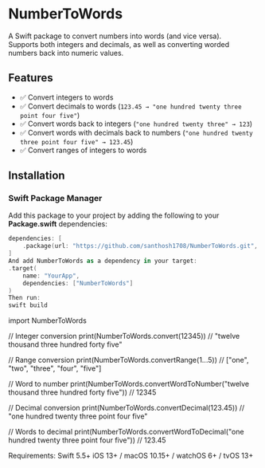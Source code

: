 # NumberToWords

A Swift package to convert numbers into words (and vice versa).  
Supports both integers and decimals, as well as converting worded numbers back into numeric values.

## Features

- ✅ Convert integers to words  
- ✅ Convert decimals to words (`123.45 → "one hundred twenty three point four five"`)  
- ✅ Convert words back to integers (`"one hundred twenty three" → 123`)  
- ✅ Convert words with decimals back to numbers (`"one hundred twenty three point four five" → 123.45`)  
- ✅ Convert ranges of integers to words  

## Installation

### Swift Package Manager

Add this package to your project by adding the following to your **Package.swift** dependencies:

```swift
dependencies: [
    .package(url: "https://github.com/santhosh1708/NumberToWords.git", from: "1.0.0")
]
And add NumberToWords as a dependency in your target:
.target(
    name: "YourApp",
    dependencies: ["NumberToWords"]
)
Then run:
swift build
```

import NumberToWords

// Integer conversion
print(NumberToWords.convert(12345))
// "twelve thousand three hundred forty five"

// Range conversion
print(NumberToWords.convertRange(1...5))
// ["one", "two", "three", "four", "five"]

// Word to number
print(NumberToWords.convertWordToNumber("twelve thousand three hundred forty five"))
// 12345

// Decimal conversion
print(NumberToWords.convertDecimal(123.45))
// "one hundred twenty three point four five"

// Words to decimal
print(NumberToWords.convertWordToDecimal("one hundred twenty three point four five"))
// 123.45

Requirements:
Swift 5.5+
iOS 13+ / macOS 10.15+ / watchOS 6+ / tvOS 13+
